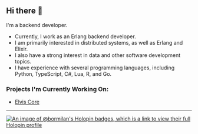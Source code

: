 ## Hi there 👋

I'm a backend developer.

- Currently, I work as an Erlang backend developer.
- I am primarily interested in distributed systems, as well as Erlang and Elixir.
- I also have a strong interest in data and other software development topics.
- I have experience with several programming languages, including Python, TypeScript, C#, Lua, R, and Go.

### Projects I'm Currently Working On:
- [Elvis Core](https://github.com/inaka/elvis_core)

---

[![An image of @bormilan's Holopin badges, which is a link to view their full Holopin profile](https://holopin.me/bormilan)](https://holopin.io/@bormilan)

<!--
**bormilan/bormilan** is a ✨ _special_ ✨ repository because its `README.md` (this file) appears on your GitHub profile.

Here are some ideas to get you started:

- 🔭 I’m currently working on ...
- 🌱 I’m currently learning ...
- 👯 I’m looking to collaborate on ...
- 🤔 I’m looking for help with ...
- 💬 Ask me about ...
- 📫 How to reach me: ...
- 😄 Pronouns: ...
- ⚡ Fun fact: ...
-->
